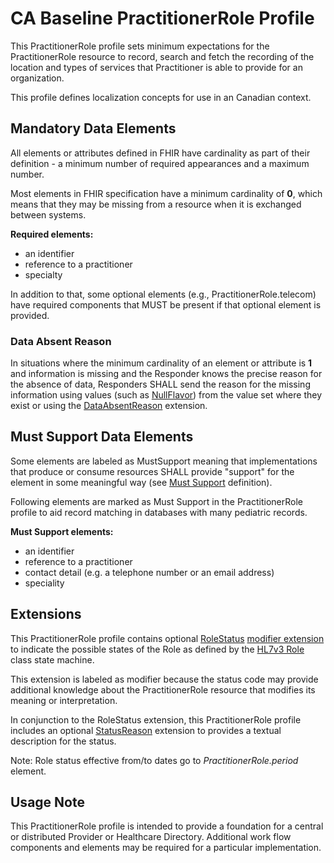 # CA Baseline PractitionerRole Profile
This PractitionerRole profile sets minimum expectations for the PractitionerRole resource to record, search and fetch the recording of the location and types of services that Practitioner is able to provide for an organization.

This profile defines localization concepts for use in an Canadian context.

## Mandatory Data Elements
All elements or attributes defined in FHIR have cardinality as part of their definition - a minimum number of required appearances and a maximum number.

Most elements in FHIR specification have a minimum cardinality of **0**, which means that they may be missing from a resource when it is exchanged between systems.

**Required elements:**
* an identifier
* reference to a practitioner
* specialty

In addition to that, some optional elements (e.g., PractitionerRole.telecom) have required components that MUST be present if that optional element is provided.

### Data Absent Reason
In situations where the minimum cardinality of an element or attribute is **1** and information is missing and the Responder knows the precise reason for the absence of data, Responders SHALL send the reason for the missing information using values (such as [NullFlavor](https://www.hl7.org/fhir/extension-iso21090-nullflavor.html)) from the value set where they exist or using the [DataAbsentReason](http://hl7.org/fhir/StructureDefinition/data-absent-reason) extension.

## Must Support Data Elements
Some elements are labeled as MustSupport meaning that implementations that produce or consume resources SHALL provide "support" for the element in some meaningful way (see [Must Support](https://build.fhir.org/ig/scratch-fhir-profiles/CA-Core/general-guidance.html#must-support) definition).

Following elements are marked as Must Support in the PractitionerRole profile to aid record matching in databases with many pediatric records.

**Must Support elements:**
* an identifier
* reference to a practitioner
* contact detail (e.g. a telephone number or an email address)
* speciality

## Extensions
This PractitionerRole profile contains optional [RoleStatus]( https://build.fhir.org/ig/scratch-fhir-profiles/CA-Core/extension-ext-rolestatus.html) [modifier extension](https://www.hl7.org/fhir/extensibility.html#modifierExtension) to indicate the possible states of the Role as defined by the [HL7v3 Role]( https://www.hl7.org/fhir/v3/RoleStatus/cs.html) class state machine.

This extension is labeled as modifier because the status code may provide additional knowledge about the PractitionerRole resource that modifies its meaning or interpretation.

In conjunction to the RoleStatus extension, this PractitionerRole profile includes an optional [StatusReason]( https://build.fhir.org/ig/scratch-fhir-profiles/CA-Core/extension-ext-statusreason.html) extension to provides a textual description for the status.

Note: Role status effective from/to dates go to _PractitionerRole.period_ element.

## Usage Note
This PractitionerRole profile is intended to provide a foundation for a central or distributed Provider or Healthcare Directory.
Additional work flow components and elements may be required for a particular implementation.
